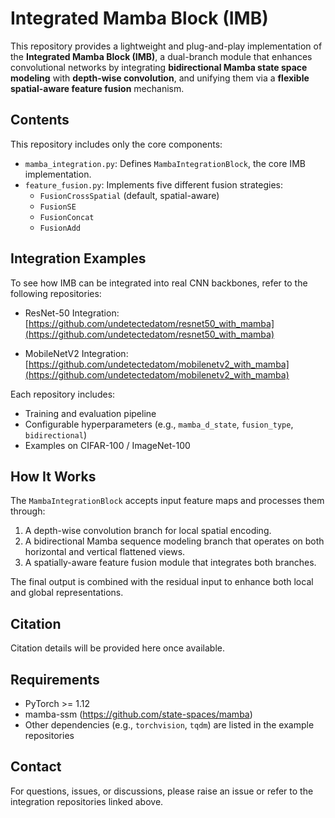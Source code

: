 # Integrated Mamba Block (IMB)

This repository provides a lightweight and plug-and-play implementation of the **Integrated Mamba Block (IMB)**, a dual-branch module that enhances convolutional networks by integrating **bidirectional Mamba state space modeling** with **depth-wise convolution**, and unifying them via a **flexible spatial-aware feature fusion** mechanism.

## Contents

This repository includes only the core components:

- `mamba_integration.py`: Defines `MambaIntegrationBlock`, the core IMB implementation.
- `feature_fusion.py`: Implements five different fusion strategies:
  - `FusionCrossSpatial` (default, spatial-aware)
  - `FusionSE`
  - `FusionConcat`
  - `FusionAdd`

## Integration Examples

To see how IMB can be integrated into real CNN backbones, refer to the following repositories:

- ResNet-50 Integration:  
  [https://github.com/undetectedatom/resnet50_with_mamba](https://github.com/undetectedatom/resnet50_with_mamba)

- MobileNetV2 Integration:  
  [https://github.com/undetectedatom/mobilenetv2_with_mamba](https://github.com/undetectedatom/mobilenetv2_with_mamba)

Each repository includes:
- Training and evaluation pipeline
- Configurable hyperparameters (e.g., `mamba_d_state`, `fusion_type`, `bidirectional`)
- Examples on CIFAR-100 / ImageNet-100

## How It Works

The `MambaIntegrationBlock` accepts input feature maps and processes them through:

1. A depth-wise convolution branch for local spatial encoding.
2. A bidirectional Mamba sequence modeling branch that operates on both horizontal and vertical flattened views.
3. A spatially-aware feature fusion module that integrates both branches.

The final output is combined with the residual input to enhance both local and global representations.

## Citation

Citation details will be provided here once available.

## Requirements

- PyTorch >= 1.12
- mamba-ssm (https://github.com/state-spaces/mamba)
- Other dependencies (e.g., `torchvision`, `tqdm`) are listed in the example repositories

## Contact

For questions, issues, or discussions, please raise an issue or refer to the integration repositories linked above.
